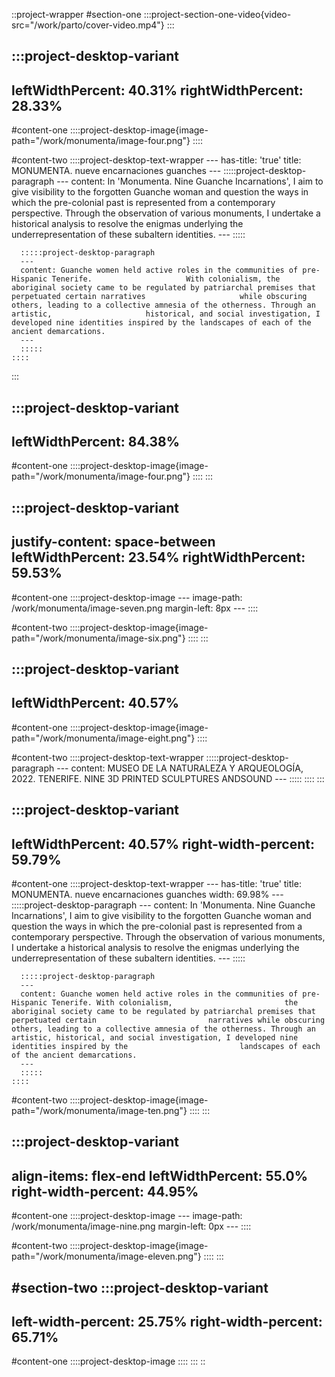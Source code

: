 ::project-wrapper
#section-one
  :::project-section-one-video{video-src="/work/parto/cover-video.mp4"}
  :::

  :::project-desktop-variant
  ---
  leftWidthPercent: 40.31%
  rightWidthPercent: 28.33%
  ---
  #content-one
    ::::project-desktop-image{image-path="/work/monumenta/image-four.png"}
    ::::
  
  #content-two
    ::::project-desktop-text-wrapper
    ---
    has-title: 'true'
    title: MONUMENTA. nueve encarnaciones guanches
    ---
      :::::project-desktop-paragraph
      ---
      content: In 'Monumenta. Nine Guanche Incarnations', I aim to give visibility to the forgotten Guanche woman and question the ways in which the pre-colonial past is represented from a contemporary perspective. Through the observation of various monuments, I undertake a historical analysis to resolve the enigmas underlying the underrepresentation of these subaltern identities.
      ---
      :::::
    
      :::::project-desktop-paragraph
      ---
      content: Guanche women held active roles in the communities of pre-Hispanic Tenerife.                     With colonialism, the                     aboriginal society came to be regulated by patriarchal premises that perpetuated certain narratives                     while obscuring others, leading to a collective amnesia of the otherness. Through an artistic,                     historical, and social investigation, I developed nine identities inspired by the landscapes of each of the ancient demarcations.
      ---
      :::::
    ::::
  :::

  :::project-desktop-variant
  ---
  leftWidthPercent: 84.38%
  ---
  #content-one
    ::::project-desktop-image{image-path="/work/monumenta/image-four.png"}
    ::::
  :::

  :::project-desktop-variant
  ---
  justify-content: space-between
  leftWidthPercent: 23.54%
  rightWidthPercent: 59.53%
  ---
  #content-one
    ::::project-desktop-image
    ---
    image-path: /work/monumenta/image-seven.png
    margin-left: 8px
    ---
    ::::
  
  #content-two
    ::::project-desktop-image{image-path="/work/monumenta/image-six.png"}
    ::::
  :::

  :::project-desktop-variant
  ---
  leftWidthPercent: 40.57%
  ---
  #content-one
    ::::project-desktop-image{image-path="/work/monumenta/image-eight.png"}
    ::::
  
  #content-two
    ::::project-desktop-text-wrapper
      :::::project-desktop-paragraph
      ---
      content: MUSEO DE LA NATURALEZA Y ARQUEOLOGÍA, 2022. TENERIFE. NINE 3D PRINTED SCULPTURES ANDSOUND
      ---
      :::::
    ::::
  :::

  :::project-desktop-variant
  ---
  leftWidthPercent: 40.57%
  right-width-percent: 59.79%
  ---
  #content-one
    ::::project-desktop-text-wrapper
    ---
    has-title: 'true'
    title: MONUMENTA. nueve encarnaciones  guanches
    width: 69.98%
    ---
      :::::project-desktop-paragraph
      ---
      content: In 'Monumenta. Nine Guanche Incarnations', I aim to give visibility to the forgotten Guanche                         woman and question the ways in which the pre-colonial past is represented from a contemporary                         perspective. Through the observation of various monuments, I undertake a historical analysis to                         resolve the enigmas underlying the underrepresentation of these subaltern identities.
      ---
      :::::
    
      :::::project-desktop-paragraph
      ---
      content: Guanche women held active roles in the communities of pre-Hispanic Tenerife. With colonialism,                         the aboriginal society came to be regulated by patriarchal premises that perpetuated certain                         narratives while obscuring others, leading to a collective amnesia of the otherness. Through an                         artistic, historical, and social investigation, I developed nine identities inspired by the                         landscapes of each of the ancient demarcations.
      ---
      :::::
    ::::
  
  #content-two
    ::::project-desktop-image{image-path="/work/monumenta/image-ten.png"}
    ::::
  :::

  :::project-desktop-variant
  ---
  align-items: flex-end
  leftWidthPercent: 55.0%
  right-width-percent: 44.95%
  ---
  #content-one
    ::::project-desktop-image
    ---
    image-path: /work/monumenta/image-nine.png
    margin-left: 0px
    ---
    ::::
  
  #content-two
    ::::project-desktop-image{image-path="/work/monumenta/image-eleven.png"}
    ::::
  :::

#section-two
  :::project-desktop-variant
  ---
  left-width-percent: 25.75%
  right-width-percent: 65.71%
  ---
  #content-one
    ::::project-desktop-image
    ::::
  :::
::
